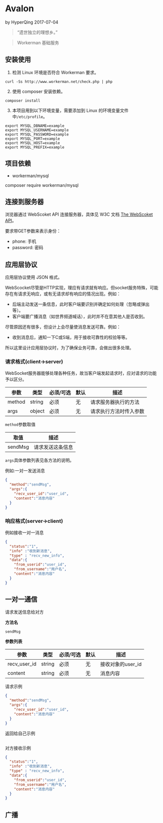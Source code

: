 # Avalon
by HyperQing 2017-07-04

>“遗世独立的理想乡。”

>Workerman 基础服务

## 安装使用

1. 检测 Linux 环境是否符合 Workerman 要求。
```
curl -Ss http://www.workerman.net/check.php | php
```
2. 使用 composer 安装依赖。
```
composer install
```
3. 本项目用到以下环境变量，需要添加到 Linux 的环境变量文件中`/etc/profile`。
```
export MYSQL_DBNAME=example
export MYSQL_USERNAME=example
export MYSQL_PASSWORD=example
export MYSQL_PORT=example
export MYSQL_HOST=example
export MYSQL_PREFIX=example
```

## 项目依赖

- workerman/mysql

composer require workerman/mysql

## 连接到服务器

浏览器通过 WebScoket API 连接服务器，具体见 W3C 文档 [The WebScoket API](https://www.w3.org/TR/websockets/)。

要求带GET参数来表示身份：

- phone: 手机
- password: 密码

## 应用层协议

应用层协议使用 JSON 格式。

WebScocket尽管是HTTP实现，理应有请求就有响应。但socket服务特殊，可能存在有请求无响应，或有无请求却有响应的情况出现。例如：

- 后端主动发送一条信息，此时客户端要识别并确定如何处理（忽略或弹出等）。
- 客户端要广播消息（如世界频道喊话），此时并不在意其他人是否收到。

尽管原因还有很多，但设计上会尽量使消息发送可靠。例如：

- 收到消息后，通知一下C或S端，用于接收可靠性的校验等等。

所以这里设计应用层协议时，为了确保业务可靠，会做出很多处理。

### 请求格式(client->server)

WebSocket服务器能够处理各种任务，故当客户端发起请求时，应对请求的功能予以区分。

| 参数 | 类型 | 必须/可选 | 默认 | 描述 |
| ---- | ---- | ---- | ---- | ---- |
| method | string | 必须 | 无 | 请求服务器执行的方法 |
| args | object | 必须 | 无 | 请求执行方法时传入参数 |

`method`参数取值

| 取值 | 描述 |
| ---- | ---- |
| sendMsg | 请求发送这条信息 |

`args`具体参数列表见各方法的说明。

例如:一对一发送消息
```json
{
  "method":"sendMsg",
  "args":{
    "recv_user_id":"user_id",
    "content":"消息内容"
  }
}
```

### 响应格式(server->client)



例如接收一对一消息
```json
{
  "status":"1",
  "info" :"收到新消息",
  "type" : "recv_new_info",
  "data":{
    "from_userid":"user_id",
    "from_username":"用户名",
    "content":"消息内容"
  }
}
```


## 一对一通信

请求发送信息给对方

**方法名**
```
sendMsg
```

**参数列表**

| 参数 | 类型 | 必须/可选 | 默认 | 描述 |
| ---- | ---- | ---- | ---- | ---- |
| recv_user_id | string | 必须 | 无 | 接收对象的user_id |
| content | string | 必须 | 无 | 消息内容 |

请求示例
```json
{
  "method":"sendMsg",
  "args":{
    "recv_user_id":"user_id",
    "content":"消息内容"
  }
}
```
返回给自己示例
```json

```
对方接收示例
```json
{
  "status":"1",
  "info" :"收到新消息",
  "type" : "recv_new_info",
  "data":{
    "from_userid":"user_id",
    "from_username":"用户名",
    "content":"消息内容"
  }
}
```





## 广播

